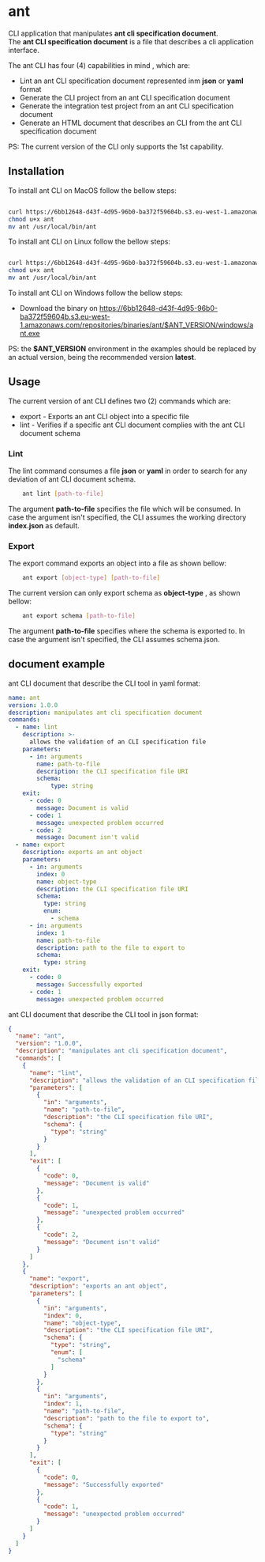 # ant

CLI application that manipulates **ant cli specification document**. 
<br/>The **ant CLI specification document** is a file that describes a cli application interface.

The ant CLI has four (4) capabilities in mind , which are:
- Lint an ant CLI specification document represented inm **json** or **yaml** format
- Generate the CLI project from an ant CLI specification document
- Generate the integration test project from an ant CLI specification document
- Generate an HTML document that describes an CLI from the ant CLI specification document

PS: The current version of the CLI only supports the 1st capability.

## Installation

To install ant CLI on MacOS follow the bellow steps:
```sh

curl https://6bb12648-d43f-4d95-96b0-ba372f59604b.s3.eu-west-1.amazonaws.com/repositories/binaries/ant/$ANT_VERSION/macos/ant --output ant
chmod u+x ant
mv ant /usr/local/bin/ant
```

To install ant CLI on Linux follow the bellow steps:
```sh

curl https://6bb12648-d43f-4d95-96b0-ba372f59604b.s3.eu-west-1.amazonaws.com/repositories/binaries/ant/$ANT_VERSION/linux/ant --output ant
chmod u+x ant
mv ant /usr/local/bin/ant
```

To install ant CLI on Windows follow the bellow steps:
- Download the binary  on https://6bb12648-d43f-4d95-96b0-ba372f59604b.s3.eu-west-1.amazonaws.com/repositories/binaries/ant/$ANT_VERSION/windows/ant.exe

PS: the **$ANT_VERSION** environment in the examples should be replaced by an actual version, being the recommended version **latest**.

## Usage
The current version of ant CLI defines two (2) commands which are:
- export - Exports an ant CLI object into a specific file
- lint - Verifies if a specific ant CLI document complies with the ant CLI document schema

### Lint 
The lint command consumes a file **json** or **yaml** in order to search for any deviation of ant CLI document schema.
```sh
    ant lint [path-to-file]
```
The argument **path-to-file** specifies the file which will be consumed. In case the argument isn't specified, the CLI assumes the working directory **index.json** as default.

### Export
The export command exports an object into a file as shown bellow:

```sh
    ant export [object-type] [path-to-file]
```

The current version can only export schema as **object-type** , as shown bellow:
```sh
    ant export schema [path-to-file]
```
The argument **path-to-file** specifies where the schema is exported to. In case the argument isn't specified, the CLI assumes schema.json.


## document example
ant CLI document that describe the CLI tool in yaml format:
```yaml
name: ant
version: 1.0.0
description: manipulates ant cli specification document
commands:
  - name: lint
    description: >-
      allows the validation of an CLI specification file
    parameters:
      - in: arguments
        name: path-to-file
        description: the CLI specification file URI
        schema:
            type: string
    exit:
      - code: 0
        message: Document is valid
      - code: 1
        message: unexpected problem occurred
      - code: 2
        message: Document isn't valid
  - name: export
    description: exports an ant object
    parameters:
      - in: arguments
        index: 0
        name: object-type
        description: the CLI specification file URI
        schema:
          type: string
          enum:
            - schema
      - in: arguments
        index: 1
        name: path-to-file
        description: path to the file to export to
        schema:
          type: string
    exit:
      - code: 0
        message: Successfully exported
      - code: 1
        message: unexpected problem occurred
```
ant CLI document that describe the CLI tool in json format:
```json
{
  "name": "ant",
  "version": "1.0.0",
  "description": "manipulates ant cli specification document",
  "commands": [
    {
      "name": "lint",
      "description": "allows the validation of an CLI specification file",
      "parameters": [
        {
          "in": "arguments",
          "name": "path-to-file",
          "description": "the CLI specification file URI",
          "schema": {
            "type": "string"
          }
        }
      ],
      "exit": [
        {
          "code": 0,
          "message": "Document is valid"
        },
        {
          "code": 1,
          "message": "unexpected problem occurred"
        },
        {
          "code": 2,
          "message": "Document isn't valid"
        }
      ]
    },
    {
      "name": "export",
      "description": "exports an ant object",
      "parameters": [
        {
          "in": "arguments",
          "index": 0,
          "name": "object-type",
          "description": "the CLI specification file URI",
          "schema": {
            "type": "string",
            "enum": [
              "schema"
            ]
          }
        },
        {
          "in": "arguments",
          "index": 1,
          "name": "path-to-file",
          "description": "path to the file to export to",
          "schema": {
            "type": "string"
          }
        }
      ],
      "exit": [
        {
          "code": 0,
          "message": "Successfully exported"
        },
        {
          "code": 1,
          "message": "unexpected problem occurred"
        }
      ]
    }
  ]
}
```